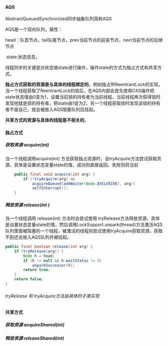 ####  AQS

AbstractQueuedSynchronized同步抽象队列简称AQS



AQS是一个双向队列，属性：

​	head：队首节点，tail队尾节点，prev当前节点的前驱节点，next当前节点的后继节点

​	state:状态信息，

线程同步的关键是对状态值state进行操作，操作state的方式为独占方式和共享方式。

**独占方式获取的资源是与具体的线程绑定的**。例如独占所ReentrantLock的实现，当一个线程获取了ReentrantLock的锁后，在AQS内部会首先使用CAS操作把state状态值由0变为1，设置当前锁的持有者为当前线程，当前线程再次获得锁时发现他就是锁的持有者，把state由1变为2，另一个线程获取锁时发现该锁的持有者不是自己，就会被放入AQS阻塞队列后挂起。

**共享方式的资源与具体的线程是不相关的**。



####  独占方式

#####  获取资源 acquire(int)

当一个线程调用acquire(int) 方法获取独占资源时，会tryAcquire方法尝试获取资源，具体是设置状态变量state的值，成功则直接返回。失败则将当前

```java
	public final void acquire(int arg) {
        if (!tryAcquire(arg) &&
            acquireQueued(addWaiter(Node.EXCLUSIVE), arg))
            selfInterrupt();
    }
```

#####  释放资源 release(int )

当一个线程调用 release(int) 方法时会尝试使用 tryRelease方法释放资源，具体是设置状态变量state的值，然后调用LockSupport.unpark(thread)方法激活AQS队列里面被阻塞的一个线程，被激活的线程则尝试使用tryAcquire获取资源，获取不到还会放入AQS队列并被挂起。

```java
public final boolean release(int arg) {
    if (tryRelease(arg)) {
        Node h = head;
        if (h != null && h.waitStatus != 0)
            unparkSuccessor(h);
        return true;
    }
    return false;
}
```

######  tryRelease 和 tryAcquire方法由具体的子类实现



####   共享方式

#####  获取资源 acquireShared(int)

#####   释放资源 releaseShared(int)